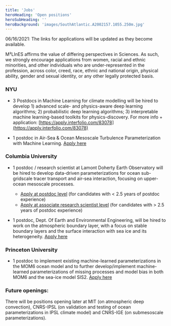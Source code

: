 ```yaml
---
title: 'Jobs'
heroHeading: 'Open positions'
heroSubHeading: ''
heroBackground: 'images/SouthAtlantic.A2002157.1055.250m.jpg'
---
```


06/16/2021: The links for applications will be updated as they become available. 

M²LInES affirms the value of differing perspectives in Sciences. As such, we strongly encourage applications from women, racial and ethnic minorities, and other individuals who are under-represented in the profession, across color, creed, race, ethnic and national origin, physical ability, gender and sexual identity, or any other legally protected basis. 

### NYU 

* 3 Postdocs in Machine Learning for climate modelling will be hired to  develop 1) advanced scale- and physics-aware deep learning algorithms;  2) probabilistic deep learning algorithms; 3) interpretable machine learning-based toolkits for physics-discovery. For more info + application: [https://apply.interfolio.com/83078](https://apply.interfolio.com/83078) 

* 1 postdoc in Air-Sea & Ocean Mesoscale Turbulence Parameterization with Machine Learning. [Apply here](https://apply.interfolio.com/83079) 

### Columbia University


* 1 postdoc / research scientist at Lamont Doherty Earth Observatory will be hired to develop data-driven parameterizations for ocean sub-gridscale tracer transport and air-sea interaction, focusing on upper-ocean mesoscale processes.   
  + [Apply at postdoc level](https://pa334.peopleadmin.com/postings/7450) (for candidates with < 2.5 years of postdoc experience)   
  + [Apply at associate research scientist level](https://pa334.peopleadmin.com/postings/7451) (for candidates with > 2.5 years of postdoc experience)   
   
* 1 postdoc, Dept. Of Earth and Environmental Engineering, will be hired to work on the atmospheric boundary layer, with a focus on stable boundary layers and the surface interaction with sea ice and its heterogeneity.  [Apply here](https://findajob.agu.org/job/8014276/postdoc-position-in-stable-boundary-layer-and-machine-learning/?TrackID=26&utm_source=rss&utm_medium=feed&utm_campaign=general)

### Princeton University

* 1 postdoc to implement existing machine-learned parameterizations in the MOM6 ocean model and to further develop/implement machine-learned parameterizations of missing processes and model bias in both MOM6 and the sea-ice model SIS2. [Apply here]( ttps://www.princeton.edu/acad-positions/position/20861)


### Future openings:

There will be positions opening later at MIT (on atmospheric deep convection), CNRS-IPSL (on validation and testing of ocean parameterizations in IPSL climate model) and CNRS-IGE (on submesoscale parameterizations). 



